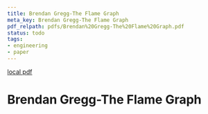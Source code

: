```yaml
---
title: Brendan Gregg-The Flame Graph
meta_key: Brendan Gregg-The Flame Graph
pdf_relpath: pdfs/Brendan%20Gregg-The%20Flame%20Graph.pdf
status: todo
tags:
- engineering
- paper
---
```


[local pdf](../../../pdfs/Brendan%20Gregg-The%20Flame%20Graph.pdf)

# Brendan Gregg-The Flame Graph
